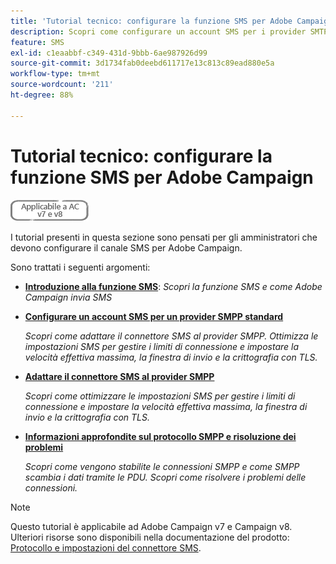 ```yaml
---
title: 'Tutorial tecnico: configurare la funzione SMS per Adobe Campaign'
description: Scopri come configurare un account SMS per i provider SMTP e come analizzare e risolvere i problemi di configurazione.
feature: SMS
exl-id: c1eaabbf-c349-431d-9bbb-6ae987926d99
source-git-commit: 3d1734fab0deebd611717e13c813c89ead880e5a
workflow-type: tm+mt
source-wordcount: '211'
ht-degree: 88%

---
```


# Tutorial tecnico: configurare la funzione SMS per Adobe Campaign

![Applicabile alle versioni v7 e v8](../assets/V7-V8-stamp.png)

I tutorial presenti in questa sezione sono pensati per gli amministratori che devono configurare il canale SMS per Adobe Campaign.

Sono trattati i seguenti argomenti:

* **[Introduzione alla funzione SMS](/help/tutorial-sms/introduction-to-sms.md)**:
   *Scopri la funzione SMS e come Adobe Campaign invia SMS*

* **[Configurare un account SMS per un provider SMPP standard](/help/tutorial-sms/set-up-account-for-standard-smpp-provider.md)**

   *Scopri come adattare il connettore SMS al provider SMPP. Ottimizza le impostazioni SMS per gestire i limiti di connessione e impostare la velocità effettiva massima, la finestra di invio e la crittografia con TLS.*

* **[Adattare il connettore SMS al provider SMPP](/help/tutorial-sms/adapt-sms-connector-to-smpp-provider.md)**

   *Scopri come ottimizzare le impostazioni SMS per gestire i limiti di connessione e impostare la velocità effettiva massima, la finestra di invio e la crittografia con TLS.*

* **[Informazioni approfondite sul protocollo SMPP e risoluzione dei problemi](/help/tutorial-sms/smpp-deep-dive-and-troubleshooting.md)**

   *Scopri come vengono stabilite le connessioni SMPP e come SMPP scambia i dati tramite le PDU. Scopri come risolvere i problemi delle connessioni.*

>[!NOTE]
>
>Questo tutorial è applicabile ad Adobe Campaign v7 e Campaign v8. Ulteriori risorse sono disponibili nella documentazione del prodotto: [Protocollo e impostazioni del connettore SMS](https://experienceleague.adobe.com/docs/campaign-classic/using/sending-messages/sending-messages-on-mobiles/sms-protocol.html?lang=it#sending-messages).
